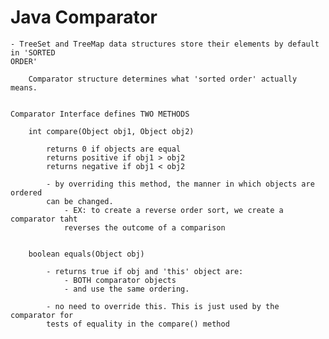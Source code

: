 # Java Comparator

    - TreeSet and TreeMap data structures store their elements by default in 'SORTED 
    ORDER'
    
        Comparator structure determines what 'sorted order' actually means. 
        
    
    Comparator Interface defines TWO METHODS
    
        int compare(Object obj1, Object obj2)
        
            returns 0 if objects are equal
            returns positive if obj1 > obj2
            returns negative if obj1 < obj2
            
            - by overriding this method, the manner in which objects are ordered
            can be changed. 
                - EX: to create a reverse order sort, we create a comparator taht
                reverses the outcome of a comparison
            
        
        boolean equals(Object obj)
            
            - returns true if obj and 'this' object are:
                - BOTH comparator objects
                - and use the same ordering. 
                
            - no need to override this. This is just used by the comparator for
            tests of equality in the compare() method